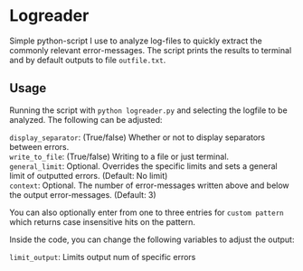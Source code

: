 # Logreader
Simple python-script I use to analyze log-files to quickly extract the commonly relevant error-messages. The script prints the results to terminal and by default outputs to file `outfile.txt`.

## Usage
Running the script with `python logreader.py` and selecting the logfile to be analyzed. The following can be adjusted:

`display_separator`:   (True/false) Whether or not to display separators between errors.  
`write_to_file`:       (True/false) Writing to a file or just terminal.  
`general_limit`:       Optional. Overrides the specific limits and sets a general limit of outputted errors. (Default: No limit)  
`context`:             Optional. The number of error-messages written above and below the output error-messages. (Default: 3)  

You can also optionally enter from one to three entries for `custom pattern` which returns case insensitive hits on the pattern.

Inside the code, you can change the following variables to adjust the output:

`limit_output`:        Limits output num of specific errors  